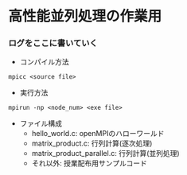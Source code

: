 # 高性能並列処理の作業用
### ログをここに書いていく

- コンパイル方法
```
mpicc <source file>
```

- 実行方法
```
mpirun -np <node_num> <exe file>
```

- ファイル構成
    - hello_world.c: openMPIのハローワールド
    - matrix_product.c: 行列計算(逐次処理)
    - matrix_product_parallel.c: 行列計算(並列処理)
    - それ以外: 授業配布用サンプルコード
